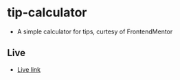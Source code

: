 # tip-calculator

- A simple calculator for tips, curtesy of FrontendMentor

## Live
- [Live link](https://dodoburner.github.io/tip-calculator/)

